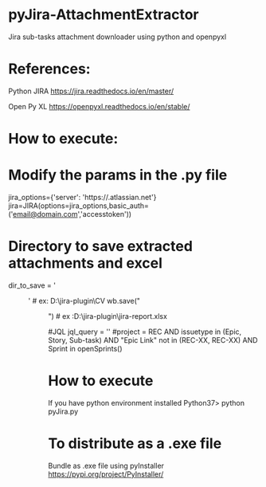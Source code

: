 # pyJira-AttachmentExtractor
Jira sub-tasks attachment downloader using python and openpyxl

# References:
Python JIRA 
https://jira.readthedocs.io/en/master/

Open Py XL
https://openpyxl.readthedocs.io/en/stable/

# How to execute:

# Modify the params in the .py file
jira_options={'server': 'https://<company>.atlassian.net'}
jira=JIRA(options=jira_options,basic_auth=('email@domain.com','accesstoken'))

# Directory to save extracted attachments and excel
dir_to_save = '<Dir to save>'  # ex: D:\\jira-plugin\\CV
wb.save("<Dir to save excel>") # ex :D:\\jira-plugin\\jira-report.xlsx

#JQL
jql_query = '<JQL to suit the req>' #project = REC AND issuetype in (Epic, Story, Sub-task) AND "Epic Link" not in (REC-XX, REC-XX) AND Sprint in openSprints()


# How to execute
If you have python environment installed
Python37> python pyJira.py

# To distribute as a .exe file
Bundle as .exe file using pyInstaller
https://pypi.org/project/PyInstaller/ 
